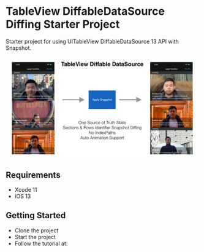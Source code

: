 # TableView DiffableDataSource Diffing Starter Project
Starter project for using UITableView DiffableDataSource 13 API with Snapshot.

![Alt text](./promo.png?raw=true "Sample TableViewDataSource App")

## Requirements
- Xcode 11
- iOS 13

## Getting Started
- Clone the project
- Start the project
- Follow the tutorial at:
